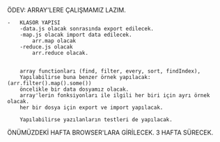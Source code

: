 ÖDEV:
    ARRAY'LERE ÇALIŞMAMIZ LAZIM.

    -   KLASÖR YAPISI
        -data.js olacak sonrasında export edilecek.
        -map.js olacak import data edilecek.
            arr.map olacak
        -reduce.js olacak 
            arr.reduce olacak.


        array functionları (find, filter, every, sort, findIndex), 
        Yapılabilirse buna benzer örnek yapılacak: (arr.filter().map().some())
        öncelikle bir data dosyamız olacak.
        array'lerin fonksiyonları ile ilgili her biri için ayrı örnek olacak.
        her bir dosya için export ve import yapılacak.
        
        Yapılabilirse yazılanların testleri de yapılacak.

ÖNÜMÜZDEKİ HAFTA
    BROWSER'LARA GİRİLECEK. 3 HAFTA SÜRECEK.

